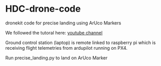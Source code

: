 # HDC-drone-code
dronekit code for precise landing using ArUco Markers

We followed the tutoral here:
[youtube channel](https://www.youtube.com/watch?v=TFDWs_DG2QY&index=2&list=PLuteWQUGtU9BcXXr3jCG00uVXFwQJkLRa)

Ground control station (laptop) is remote linked to raspberry pi which is receiving flight telemetries from ardupilot running on PX4.

Run precise_landing.py to land on ArUco Marker
